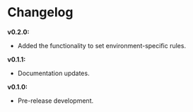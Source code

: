 # Changelog

**v0.2.0:**
- Added the functionality to set environment-specific rules.

**v0.1.1:**
- Documentation updates.

**v0.1.0:**
- Pre-release development.